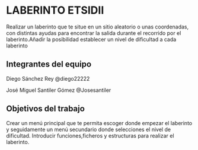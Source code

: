 # LABERINTO ETSIDII

Realizar un laberinto que te situe en un sitio aleatorio o unas coordenadas, con distintas ayudas para encontrar la salida durante el recorrido por el laberinto.Añadir la posibilidad establecer un nivel de dificultad a cada laberinto

## Integrantes del equipo
Diego Sánchez Rey @diego22222

José Miguel Santiler Gómez  @Josesantiler




## Objetivos del trabajo
Crear un menú principal que te permita escoger donde empezar el laberinto y seguidamente un menú secundario donde selecciones el nivel de dificultad.
Introducir funciones,ficheros y estructuras para realizar el laberinto.

